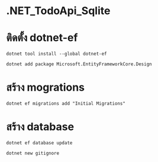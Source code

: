 # .NET_TodoApi_Sqlite

  # ติดตั้ง dotnet-ef

```
dotnet tool install --global dotnet-ef
```

```
dotnet add package Microsoft.EntityFrameworkCore.Design
```

  # สร้าง mogrations
  
```
dotnet ef migrations add "Initial Migrations"
```

  # สร้าง database
  
```
dotnet ef database update
```

```
dotnet new gitignore
```
